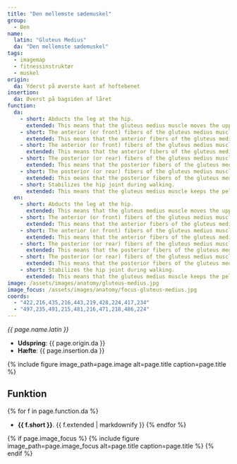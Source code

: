 ```yaml
---
title: "Den mellemste sædemuskel"
group:
  - Ben
name:
  latin: "Gluteus Medius"
  da: "Den mellemste sædemuskel"
tags:
  - imagemap
  - fitnessinstruktør
  - muskel
origin: 
  da: Yderst på øverste kant af hoftebenet
insertion: 
  da: Øverst på bagsiden af låret
function:
  da:
    - short: Abducts the leg at the hip.
      extended: This means that the gluteus medius muscle moves the upper leg outward to the side away from the vertical midline of the body (i.e. the action of spreading your legs to the side).
    - short: The anterior (or front) fibers of the gluteus medius muscle medially rotate the upper leg.
      extended: This means that the anterior fibers of the gluteus medius muscle rotate the upper leg inward around the axis of the bone (i.e. rotate the upper leg toward the vertical midline of the body).
    - short: The anterior (or front) fibers of the gluteus medius muscle flex the leg at the hip.
      extended: This means that the anterior fibers of the gluteus medius muscle bend the hip joint such that there is a decrease in the angle between the upper leg and the torso.
    - short: The posterior (or rear) fibers of the gluteus medius muscle laterally rotate the upper leg.
      extended: This means that the posterior fibers of the gluteus medius muscle rotate the upper leg outward around the axis of the bone (i.e. rotate the upper leg away from the vertical midline of the body).
    - short: The posterior (or rear) fibers of the gluteus medius muscle extend the leg at the hip.
      extended: This means that the posterior fibers of the gluteus medius muscle straighten the hip joint such that there is an increase in the angle between the upper leg and the torso.
    - short: Stabilizes the hip joint during walking.
      extended: This means that the gluteus medius muscle keeps the pelvis level when the leg on the opposite side of the body lifts off the ground during walking.
  en:
    - short: Abducts the leg at the hip.
      extended: This means that the gluteus medius muscle moves the upper leg outward to the side away from the vertical midline of the body (i.e. the action of spreading your legs to the side).
    - short: The anterior (or front) fibers of the gluteus medius muscle medially rotate the upper leg.
      extended: This means that the anterior fibers of the gluteus medius muscle rotate the upper leg inward around the axis of the bone (i.e. rotate the upper leg toward the vertical midline of the body).
    - short: The anterior (or front) fibers of the gluteus medius muscle flex the leg at the hip.
      extended: This means that the anterior fibers of the gluteus medius muscle bend the hip joint such that there is a decrease in the angle between the upper leg and the torso.
    - short: The posterior (or rear) fibers of the gluteus medius muscle laterally rotate the upper leg.
      extended: This means that the posterior fibers of the gluteus medius muscle rotate the upper leg outward around the axis of the bone (i.e. rotate the upper leg away from the vertical midline of the body).
    - short: The posterior (or rear) fibers of the gluteus medius muscle extend the leg at the hip.
      extended: This means that the posterior fibers of the gluteus medius muscle straighten the hip joint such that there is an increase in the angle between the upper leg and the torso.
    - short: Stabilizes the hip joint during walking.
      extended: This means that the gluteus medius muscle keeps the pelvis level when the leg on the opposite side of the body lifts off the ground during walking.
image: /assets/images/anatomy/gluteus-medius.jpg
image_focus: /assets/images/anatomy/focus-gluteus-medius.jpg
coords:
  - "422,216,435,216,443,219,428,224,417,234"
  - "497,235,491,215,481,216,471,218,486,224"
---
```


_{{ page.name.latin }}_

- **Udspring**: {{ page.origin.da }}
- **Hæfte**: {{ page.insertion.da }}

{% include figure image_path=page.image alt=page.title caption=page.title %}

## Funktion

{% for f in page.function.da %}
- **{{ f.short }}**.
  {{ f.extended | markdownify }}
{% endfor %}

{% if page.image_focus %}
{% include figure image_path=page.image_focus alt=page.title caption=page.title %}
{% endif %}
